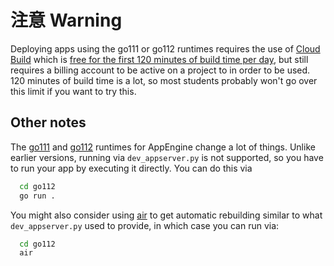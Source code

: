 # 注意 Warning

Deploying apps using the go111 or go112 runtimes requires the use of [Cloud
Build](https://cloud.google.com/cloud-build/) which is [free for the first 120
minutes of build time per
day](https://cloud.google.com/cloud-build/#cloud-build-pricing), but still
requires a billing account to be active on a project to in order to be used. 120
minutes of build time is a lot, so most students probably won't go over this
limit if you want to try this.

## Other notes

The
[go111](https://cloud.google.com/appengine/docs/standard/go111/go-differences)
and
[go112](https://cloud.google.com/appengine/docs/standard/go112/go-differences)
runtimes for AppEngine change a lot of things.  Unlike earlier versions, running
via `dev_appserver.py` is not supported, so you have to run your app by
executing it directly. You can do this via

```sh
  cd go112
  go run .
```

You might also consider using [air](https://github.com/cosmtrek/air) to get automatic rebuilding similar to what `dev_appserver.py` used to provide, in which case you can run via:

```sh
  cd go112
  air
```

